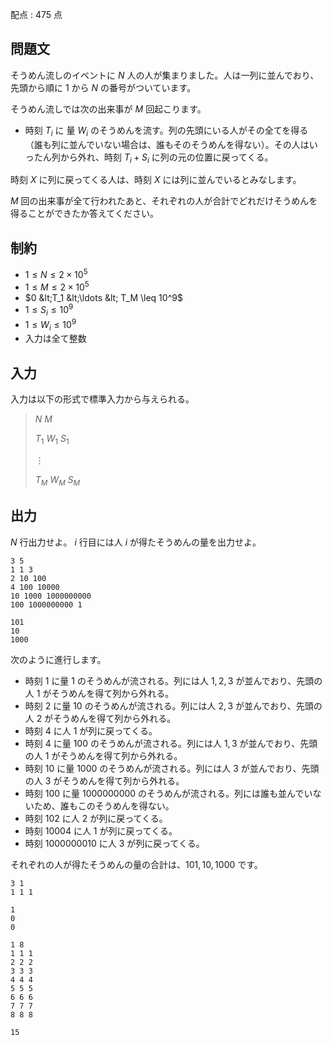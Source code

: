 配点 : $475$ 点

## 問題文

そうめん流しのイベントに $N$ 人の人が集まりました。人は一列に並んでおり、先頭から順に $1$ から $N$ の番号がついています。

そうめん流しでは次の出来事が $M$ 回起こります。

- 時刻 $T_i$ に 量 $W_i$ のそうめんを流す。列の先頭にいる人がその全てを得る（誰も列に並んでいない場合は、誰もそのそうめんを得ない）。その人はいったん列から外れ、時刻 $T_i+S_i$ に列の元の位置に戻ってくる。

時刻 $X$ に列に戻ってくる人は、時刻 $X$ には列に並んでいるとみなします。

$M$ 回の出来事が全て行われたあと、それぞれの人が合計でどれだけそうめんを得ることができたか答えてください。

## 制約

- $1 \leq N \leq 2\times 10^5$
- $1 \leq M \leq 2\times 10^5$
- $0 &lt;T_1 &lt;\ldots &lt; T_M \leq 10^9$
- $1 \leq S_i \leq 10^9$
- $1 \leq W_i \leq 10^9$
- 入力は全て整数

## 入力

入力は以下の形式で標準入力から与えられる。

> $N$ $M$
> 
> $T_1$ $W_1$ $S_1$
> 
> $\vdots$
> 
> $T_M$ $W_M$ $S_M$

## 出力

$N$ 行出力せよ。
$i$ 行目には人 $i$ が得たそうめんの量を出力せよ。

```input1
3 5
1 1 3
2 10 100
4 100 10000
10 1000 1000000000
100 1000000000 1
```

```output1
101
10
1000
```

次のように進行します。

- 時刻 $1$ に量 $1$ のそうめんが流される。列には人 $1,2,3$ が並んでおり、先頭の人 $1$ がそうめんを得て列から外れる。
- 時刻 $2$ に量 $10$ のそうめんが流される。列には人 $2,3$ が並んでおり、先頭の人 $2$ がそうめんを得て列から外れる。
- 時刻 $4$ に人 $1$ が列に戻ってくる。
- 時刻 $4$ に量 $100$ のそうめんが流される。列には人 $1,3$ が並んでおり、先頭の人 $1$ がそうめんを得て列から外れる。
- 時刻 $10$ に量 $1000$ のそうめんが流される。列には人 $3$ が並んでおり、先頭の人 $3$ がそうめんを得て列から外れる。
- 時刻 $100$ に量 $1000000000$ のそうめんが流される。列には誰も並んでいないため、誰もこのそうめんを得ない。
- 時刻 $102$ に人 $2$ が列に戻ってくる。
- 時刻 $10004$ に人 $1$ が列に戻ってくる。
- 時刻 $1000000010$ に人 $3$ が列に戻ってくる。

それぞれの人が得たそうめんの量の合計は、$101,10,1000$ です。

```input2
3 1
1 1 1
```

```output2
1
0
0
```

```input3
1 8
1 1 1
2 2 2
3 3 3
4 4 4
5 5 5
6 6 6
7 7 7
8 8 8
```

```output3
15
```
